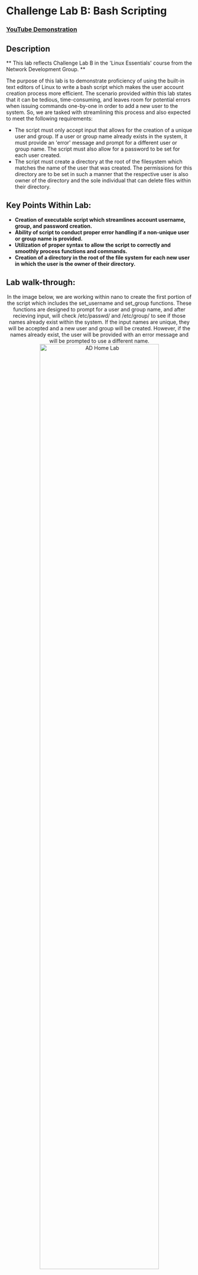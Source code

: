 <h1>Challenge Lab B: Bash Scripting</h1>

 ### [YouTube Demonstration](https://youtu.be/7eJexJVCqJo)

<h2>Description</h2>
** This lab reflects Challenge Lab B in the 'Linux Essentials' course from the Network Development Group. **

The purpose of this lab is to demonstrate proficiency of using the built-in text editors of Linux to write a bash script which makes the user account creation process more efficient. The scenario provided within this lab states that it can be tedious, time-consuming, and leaves room for potential errors when issuing commands one-by-one in order to add a new user to the system. So, we are tasked with streamlining this process and also expected to meet the following requirements:
- The script must only accept input that allows for the creation of a unique user and group. If a user or group name already exists in the system, it must provide an 'error' message and prompt for a different user or group name. The script must also allow for a password to be set for each user created.
- The script must create a directory at the root of the filesystem which matches the name of the user that was created. The permissions for this directory are to be set in such a manner that the respective user is also owner of the directory and the sole individual that can delete files within their directory. 

<h2>Key Points Within Lab: </h2>

- <b>Creation of executable script which streamlines account username, group, and password creation.</b>
- <b>Ability of script to conduct proper error handling if a non-unique user or group name is provided.</b>
- <b>Utilization of proper syntax to allow the script to correctly and smoothly process functions and commands.</b>
- <b>Creation of a directory in the root of the file system for each new user in which the user is the owner of their directory.</b>

<h2>Lab walk-through:</h2>

<p align="center">
In the image below, we are working within nano to create the first portion of the script which includes the set_username and set_group functions. These functions are designed to prompt for a user and group name, and after recieving input, will check /etc/passwd/ and /etc/group/ to see if those names already exist within the system. If the input names are unique, they will be accepted and a new user and group will be created. However, if the names already exist, the user will be provided with an error message and will be prompted to use a different name. <br/>
<img src="https://i.imgur.com/sjZxzd9.png" height="80%" width="80%" alt="AD Home Lab"/>
<br />
<br />

<p align="center">
In this image we have saved the current state of the script to a file which we have called 'user_management.sh'. We have also changed the permissions of the file and made it executable so that we can proceed to run the script and ensure that it is working as intended.<br/>
<img src="https://i.imgur.com/TvZsSlz.png" height="80%" width="80%" alt="AD Home Lab"/>
<br />
<br />

<p align="center">
In this image, we are running the script and attempting to see if the functions that we created so far are working properly. Please note that the account that I am using to create and run the script is called 'user' so it already exists in the system. Additionally, there is also a group called 'IT' that exists in the system, which I created previously for use in a separate lab. So, when the script is run and I am prompted for a username, my input of 'user' is denied and I am supplied with an error message and relevant info which shows that 'user' already exists in the system. After selecting a username that is unique, I perform the same test for the group name. As you can see, 'IT' is denied because it already exists, however, my input of 'new_group' is accepted because it is unique. So far, the script seems to be working properly which means we can go back into it, add a few more commands which will allow us to fulfill the remaining requirements of the lab, and then test to make sure that the full script works altogether. <br/>
<img src="https://i.imgur.com/1sVuzFp.png" height="80%" width="80%" alt="AD Home Lab"/>
<br />
<br />

<p align="center">
In this image, we are back working within the script. I have added in several more commands in order to finish the script and satisfy the full requirements set forth by the lab. Some of the commands which I've added in include the useradd, groupadd, and passwd commands. The addition of these commands allow for the input user and group names to be officially added into the system once they are accepted by the script. The user will be provided with messages that state that the user and group names were successfully added, and the user will also be provided with a prompt that allows them to set a password for their account. The final few commands which follow include the mkdir, chown, and chmod commands. .... <br/>
<img src="https://i.imgur.com/58AuDfn.png" height="80%" width="80%" alt="AD Home Lab"/>
<br />
<br />

<p align="center">
The powershell user creation script used to create 1k+ accounts:  <br/>
<img src="https://i.imgur.com/Q8roGE7.png" height="80%" width="80%" alt="AD Home Lab"/>
<br />
<br />




<!--
 ```diff
- text in red
+ text in green
! text in orange
# text in gray
@@ text in purple (and bold)@@
```
--!>
